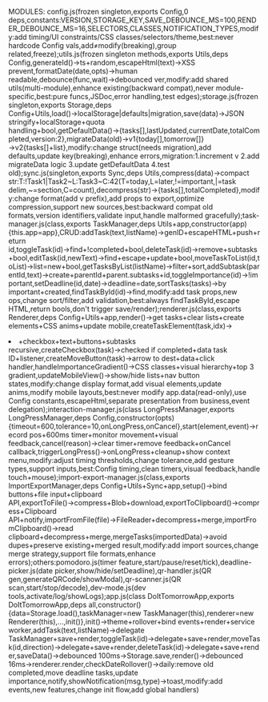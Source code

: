 MODULES: config.js(frozen singleton,exports Config,0 deps,constants:VERSION,STORAGE_KEY,SAVE_DEBOUNCE_MS=100,RENDER_DEBOUNCE_MS=16,SELECTORS,CLASSES,NOTIFICATION_TYPES,modify:add timing/UI constraints/CSS classes/selectors/theme,best:never hardcode Config vals,add≠modify(breaking),group related,freeze);utils.js(frozen singleton methods,exports Utils,deps Config,generateId()→ts+random,escapeHtml(text)→XSS prevent,formatDate(date,opts)→human readable,debounce(func,wait)→debounced ver,modify:add shared utils(multi-module),enhance existing(backward compat),never module-specific,best:pure funcs,JSDoc,error handling,test edges);storage.js(frozen singleton,exports Storage,deps Config+Utils,load()→localStorage|defaults|migration,save(data)→JSON stringify+localStorage+quota handling+bool,getDefaultData()→{tasks[],lastUpdated,currentDate,totalCompleted,version:2},migrateData(old)→v1{today[],tomorrow[]}→v2{tasks[]+list},modify:change struct(needs migration),add defaults,update key(breaking),enhance errors,migration:1.increment v 2.add migrateData logic 3.update getDefaultData 4.test old);sync.js(singleton,exports Sync,deps Utils,compress(data)→compact str:T:!Task1|Task2~L:Task3~C:42(T=today,L=later,!=important,|=task delim,~=section,C=count),decompress(str)→{tasks[],totalCompleted},modify:change format(add v prefix),add props to export,optimize compression,support new sources,best:backward compat old formats,version identifiers,validate input,handle malformed gracefully);task-manager.js(class,exports TaskManager,deps Utils+app,constructor(app){this.app=app},CRUD:addTask(text,listName)→genID+escapeHTML+push+return id,toggleTask(id)→find+!completed+bool,deleteTask(id)→remove+subtasks+bool,editTask(id,newText)→find+escape+update+bool,moveTaskToList(id,toList)→list=new+bool,getTasksByList(listName)→filter+sort,addSubtask(parentId,text)→create+parentId+parent.subtasks+id,toggleImportance(id)→!important,setDeadline(id,date)→deadline=date,sortTasks(tasks)→by important+created,findTaskById(id)→find,modify:add task props,new ops,change sort/filter,add validation,best:always findTaskById,escape HTML,return bools,don't trigger save/render);renderer.js(class,exports Renderer,deps Config+Utils+app,render()→get tasks+clear lists+create elements+CSS anims+update mobile,createTaskElement(task,idx)→<li>+checkbox+text+buttons+subtasks recursive,createCheckbox(task)→checked if completed+data task ID+listener,createMoveButton(task)→arrow to dest+data+click handler,handleImportanceGradient()→CSS classes+visual hierarchy+top 3 gradient,updateMobileView()→show/hide lists+nav button states,modify:change display format,add visual elements,update anims,modify mobile layouts,best:never modify app.data(read-only),use Config constants,escapeHtml,separate presentation from business,event delegation);interaction-manager.js(class LongPressManager,exports LongPressManager,deps Config,constructor(opts){timeout=600,tolerance=10,onLongPress,onCancel},start(element,event)→record pos+600ms timer+monitor movement+visual feedback,cancel(reason)→clear timer+remove feedback+onCancel callback,triggerLongPress()→onLongPress+cleanup+show context menu,modify:adjust timing thresholds,change tolerance,add gesture types,support inputs,best:Config timing,clean timers,visual feedback,handle touch+mouse);import-export-manager.js(class,exports ImportExportManager,deps Config+Utils+Sync+app,setup()→bind buttons+file input+clipboard API,exportToFile()→compress+Blob+download,exportToClipboard()→compress+Clipboard API+notify,importFromFile(file)→FileReader+decompress+merge,importFromClipboard()→read clipboard+decompress+merge,mergeTasks(importedData)→avoid dupes+preserve existing+merged result,modify:add import sources,change merge strategy,support file formats,enhance errors);others:pomodoro.js(timer feature,start/pause/reset/tick),deadline-picker.js(date picker,show/hide/setDeadline),qr-handler.js(QR gen,generateQRCode/showModal),qr-scanner.js(QR scan,start/stop/decode),dev-mode.js(dev tools,activate/log/showLogs);app.js(class DoItTomorrowApp,exports DoItTomorrowApp,deps all,constructor(){data=Storage.load(),taskManager=new TaskManager(this),renderer=new Renderer(this),...,init()},init()→theme+rollover+bind events+render+service worker,addTask(text,listName)→delegate TaskManager+save+render,toggleTask(id)→delegate+save+render,moveTask(id,direction)→delegate+save+render,deleteTask(id)→delegate+save+render,saveData()→debounced 100ms→Storage.save,render()→debounced 16ms→renderer.render,checkDateRollover()→daily:remove old completed,move deadline tasks,update importance,notify,showNotification(msg,type)→toast,modify:add events,new features,change init flow,add global handlers)